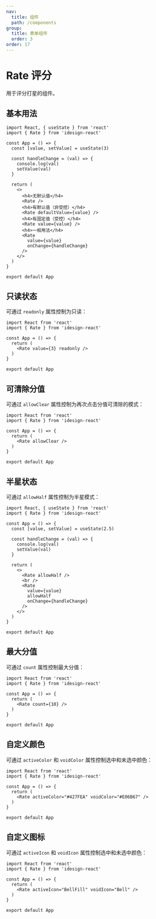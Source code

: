 ```yaml
---
nav:
  title: 组件
  path: /components
group:
  title: 表单组件
  order: 3
order: 17
---
```


# Rate 评分

用于评分打星的组件。

## 基本用法

```tsx
import React, { useState } from 'react'
import { Rate } from 'idesign-react'

const App = () => {
  const [value, setValue] = useState(3)

  const handleChange = (val) => {
    console.log(val)
    setValue(val)
  }

  return (
    <>
      <h4>无默认值</h4>
      <Rate />
      <h4>有默认值（非受控）</h4>
      <Rate defaultValue={value} />
      <h4>有固定值（受控）</h4>
      <Rate value={value} />
      <h4>一般用法</h4>
      <Rate
        value={value}
        onChange={handleChange}
      />
    </>
  )
}

export default App
```

## 只读状态

可通过 `readonly` 属性控制为只读：

```tsx
import React from 'react'
import { Rate } from 'idesign-react'

const App = () => {
  return (
    <Rate value={3} readonly />
  )
}

export default App
```

## 可清除分值

可通过 `allowClear` 属性控制为再次点击分值可清除的模式：

```tsx
import React from 'react'
import { Rate } from 'idesign-react'

const App = () => {
  return (
    <Rate allowClear />
  )
}

export default App
```

## 半星状态

可通过 `allowHalf` 属性控制为半星模式：

```tsx
import React, { useState } from 'react'
import { Rate } from 'idesign-react'

const App = () => {
  const [value, setValue] = useState(2.5)

  const handleChange = (val) => {
    console.log(val)
    setValue(val)
  }

  return (
    <>
      <Rate allowHalf />
      <br />
      <Rate
        value={value}
        allowHalf
        onChange={handleChange}
      />
    </>
  )
}

export default App
```

## 最大分值

可通过 `count` 属性控制最大分值：

```tsx
import React from 'react'
import { Rate } from 'idesign-react'

const App = () => {
  return (
    <Rate count={10} />
  )
}

export default App
```

## 自定义颜色

可通过 `activeColor` 和 `voidColor` 属性控制选中和未选中颜色：

```tsx
import React from 'react'
import { Rate } from 'idesign-react'

const App = () => {
  return (
    <Rate activeColor="#427FEA" voidColor="#E06B67" />
  )
}

export default App
```

## 自定义图标

可通过 `activeIcon` 和 `voidIcon` 属性控制选中和未选中颜色：

```tsx
import React from 'react'
import { Rate } from 'idesign-react'

const App = () => {
  return (
    <Rate activeIcon="BellFill" voidIcon="Bell" />
  )
}

export default App
```

<API />
